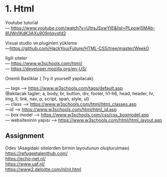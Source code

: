 # 1. Html

Youtube tutorial    
— https://www.youtube.com/watch?v=UInsJSxwYtE&list=PLpowj5MAb-8UWn1KdK3AXu909nIqyqfd2

Visual studio ve pluginleri yükleme     
—https://github.com/HackYourFuture/HTML-CSS/tree/master/Week0

Ilgili siteler      
— https://www.w3schools.com/html/     
— https://developer.mozilla.org/en-US/    

Onemli Basliklar ( Try it yourself yapilacak)
    
— tags —> https://www.w3schools.com/tags/default.asp      
(Bakilacak tagler; a, body, br, button, div, footer, h1-h6, head, header, hr, img, li, link, nav, p, script, span, style, ul)         
— class —> https://www.w3schools.com/html/html_classes.asp      
—id —> https://www.w3schools.com/html/html_id.asp                        
— box model —> https://www.w3schools.com/css/css_boxmodel.asp                           
— websitesinin yapısı —> https://www.w3schools.com/html/html_layout.asp   

## Assignment

Odev (Asagidaki sitelerden birinin layoutunun oluşturulması)  
https://refugeetalenthub.com/   
https://echo-net.nl/    
https://www.uaf.nl/   
https://www2.deloitte.com/nl/nl.html    
